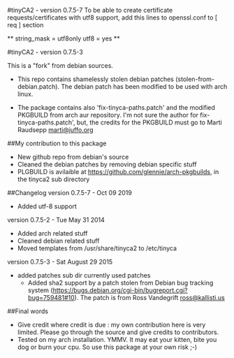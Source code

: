 #tinyCA2 - version 0.7.5-7
To be able to create certificate requests/certificates with utf8 support, add this lines to openssl.conf to [ req ] section

**
string_mask = utf8only
utf8 = yes
**

#tinyCA2 - version 0.7.5-3

This is a "fork" from debian sources.
* This repo contains shamelessly stolen debian patches (stolen-from-debian.patch). The debian patch has been modified to be used with arch linux.

* The package contains also 'fix-tinyca-paths.patch' and the modified PKGBUILD from arch aur repository. I'm not sure the author for fix-tinyca-paths.patch', but, the credits for the PKGBUILD must go to Marti Raudsepp <marti@juffo.org>

##My contribution to this package
* New github repo from debian's source
* Cleaned the debian patches by removing debian specific stuff
* PLGBUILD is avilaible at https://github.com/glennie/arch-pkgbuilds, in the tinyca2 sub directory

##Changelog
version 0.7.5-7 - Oct 09 2019
 * Added utf-8 support

version 0.7.5-2 - Tue May 31 2014
  * Added arch related stuff
  * Cleaned debian related stuff
  * Moved templates from /usr/share/tinyca2 to /etc/tinyca

version 0.7.5-3 - Sat August 29 2015
  * added patches sub dir currently used patches
    * Added sha2 support by a patch stolen from Debian bug tracking system (https://bugs.debian.org/cgi-bin/bugreport.cgi?bug=759481#10). The patch is from Ross Vandegrift <ross@kallisti.us>

##Final words
* Give credit where credit is due : my own contribution here is very limited. Please go through the source and give credits to contributors.
* Tested on my arch installation. YMMV. It may eat your kitten, bite you dog or burn your cpu. So use this package at your own risk ;-)
